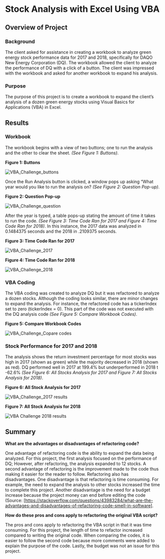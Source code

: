 # Stock Analysis with Excel Using VBA

## Overview of Project

### Background

The client asked for assistance in creating a workbook to analyze green energy stock performance data for 2017 and 2018, specifically for DAQO New Energy Corporation (DQ). The workbook allowed the client to analyze the performance of DQ with a click of a button. The client was impressed with the workbook and asked for another workbook to expand his analysis.  

### Purpose

The purpose of this project is to create a workbook to expand the client’s analysis of a dozen green energy stocks using Visual Basics for Applications (VBA) in Excel.
## Results

### Workbook 

The workbook begins with a view of two buttons; one to run the analysis and the other to clear the sheet. *(See Figure 1: Buttons)*.

**Figure 1: Buttons**

![VBA_Challenge_buttons](https://user-images.githubusercontent.com/78306719/109703053-a591c900-7b5a-11eb-8bf0-60f4a5dc3197.PNG)

Once the Run Analysis button is clicked, a window pops up asking “What year would you like to run the analysis on? *(See Figure 2: Question Pop-up)*.

**Figure 2: Question Pop-up**

![VBA_Challenge_question](https://user-images.githubusercontent.com/78306719/109703246-da9e1b80-7b5a-11eb-9ece-0d0cea1b9b82.PNG)

After the year is typed, a table pops-up stating the amount of time it takes to run the code. *(See Figure 3: Time Code Ran for 2017 and Figure 4: Time Code Ran for 2018)*. In this instance, the 2017 data was analyzed in 0.1484375 seconds and the 2018 in .2109375 seconds.

**Figure 3: Time Code Ran for 2017**

![VBA_Challenge_2017](https://user-images.githubusercontent.com/78306719/109703448-1a650300-7b5b-11eb-92ff-93c2a8191a3a.PNG)

**Figure 4: Time Code Ran for 2018**

![VBA_Challenge_2018](https://user-images.githubusercontent.com/78306719/109703698-63b55280-7b5b-11eb-8fba-841eebe16e88.PNG)

### VBA Coding 

The VBA coding was created to analyze DQ but it was refactored to analyze a dozen stocks. Although the coding looks similar, there are minor changes to expand the analysis. For instance, the refactored code has a tickerIndex set to zero (tickerIndex = 0). This part of the code was not executed with the DQ analysis code *(See Figure 5: Compare Workbook Codes)*.

**Figure 5: Compare Workbook Codes**

![VBA_Challenge_Copare codes](https://user-images.githubusercontent.com/78306719/109703848-91020080-7b5b-11eb-84f2-05d453e03924.PNG)

### Stock Performance for 2017 and 2018

The analysis shows the return investment percentage for most stocks was high in 2017 (shown as green) while the majority decreased in 2018 (shown as red). DQ performed well in 2017 at 199.4% but underperformed in 2018 t -62.6% *(See Figure 6: All Stocks Analysis for 2017 and Figure 7: All Stocks Analysis for 2018)*.

**Figure 6: All Stock Analysis for 2017**

![VBA_Challenge_2017 results](https://user-images.githubusercontent.com/78306719/109702780-4df35d80-7b5a-11eb-87aa-770f0c96b95c.PNG)

**Figure 7: All Stock Analysis for 2018**

![VBA Challenge 2018 results](https://user-images.githubusercontent.com/78306719/109702772-48961300-7b5a-11eb-918f-54188ab0f610.PNG)

## Summary

**What are the advantages or disadvantages of refactoring code?** 

One advantage of refactoring code is the ability to expand the data being analyzed. For this project, the first analysis focused on the performance of DQ; However, after refactoring, the analysis expanded to 12 stocks. A second advantage of refactoring is the improvement made to the code thus making it easier for the reader to follow. Refactoring also has disadvantages. One disadvantage is that refactoring is time consuming. For example, the need to expand the analysis to other stocks increased the time to complete this project. Another disadvantage is the need for a budget increase because the project money can end before editing the code (Source: [https://stackoverflow.com/questions/43983284/what-are-the-advantages-and-disadvantages-of-refactoring-code-smell-in-software].

**How do these pros and cons apply to refactoring the original VBA script?**

The pros and cons apply to refactoring the VBA script in that it was time consuming. For this project, the length of time to refactor increased compared to writing the original code. When comparing the codes, it is easier to follow the second code because more comments were added to explain the purpose of the code. Lastly, the budget was not an issue for this project. 

